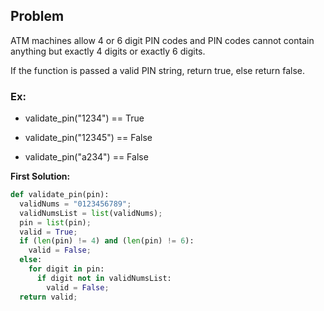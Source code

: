 ## Problem

ATM machines allow 4 or 6 digit PIN codes and PIN codes cannot contain anything but exactly 4 digits or exactly 6 digits.

If the function is passed a valid PIN string, return true, else return false.

### Ex: 

* validate_pin("1234") == True

* validate_pin("12345") == False

* validate_pin("a234") == False

**First Solution:**
```python
def validate_pin(pin):
  validNums = "0123456789";
  validNumsList = list(validNums);
  pin = list(pin);
  valid = True;
  if (len(pin) != 4) and (len(pin) != 6):
    valid = False;
  else:
    for digit in pin:
      if digit not in validNumsList:
        valid = False;
  return valid;       
```
